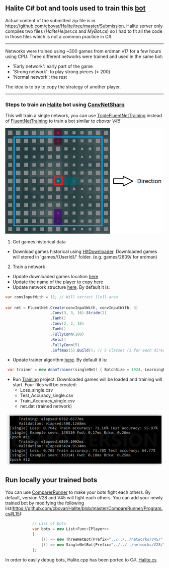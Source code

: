 ## Halite C# bot and tools used to train this [bot](https://halite.io/user.php?userID=2036)

Actual content of the submitted zip file is in https://github.com/cbovar/Halite/tree/master/Submission.
Halite server only compiles two files (_HaliteHelper.cs_ and _MyBot.cs_) so  I had to fit all the code in those files which is not a common practice in C#.

___

Networks were trained using ~300 games from erdman v17 for a few hours using CPU.
Three different networks were trained and used in the same bot:
- 'Early network': early part of the game
- 'Strong network': to play strong pieces (> 200)
- 'Normal network': the rest 

The idea is to try to copy the strategy of another player.
___

### Steps to train an [Halite](https://halite.io/) bot using [ConvNetSharp](https://github.com/cbovar/ConvNetSharp) 

This will train a single network, you can use [TripleFluentNetTraining](https://github.com/cbovar/Halite/blob/master/Training/TripleFluentNetTraining.cs) instead of [FluentNetTraining](https://github.com/cbovar/Halite/blob/master/Training/FluentNetTraining.cs) to train a bot similar to _cbovar V45_

![principle](https://github.com/cbovar/Halite/blob/master/img/principle.png)

1) Get games historical data

* Download games historical using [HltDownloader](https://github.com/cbovar/Halite/tree/master/HltDownloader). Downloaded games will stored in 'games/{UserId}/' folder. (e.g. games/2609/ for erdman)

2) Train a network
* Update downloaded games location [here](https://github.com/cbovar/Halite/blob/master/Training/FluentNetTraining.cs#L47)
* Update the name of the player to copy [here](https://github.com/cbovar/Halite/blob/master/Training/FluentNetTraining.cs#L57)
* Update network structure [here](https://github.com/cbovar/Halite/blob/master/Training/FluentNetTraining.cs#L30). By default it is:

```c#
var convInputWith = 11; // Will extract 11x11 area

var net = FluentNet.Create(convInputWith, convInputWith, 3)
                    .Conv(3, 3, 16).Stride(2)
                    .Tanh()
                    .Conv(2, 2, 16)
                    .Tanh()
                    .FullyConn(100)
                    .Relu()
                    .FullyConn(5)
                    .Softmax(5).Build(); // 5 classes (1 for each direction)

```
* Update trainer algorithm [here](https://github.com/cbovar/Halite/blob/master/Training/FluentNetTraining.cs#L130). By default it is:
```c#
 var trainer = new AdamTrainer(singleNet) { BatchSize = 1024, LearningRate = 0.1, Beta1 = 0.9, Beta2 = 0.99, Eps = 1e-8 };
```
* Run [Training](https://github.com/cbovar/Halite/tree/master/Training) project. Downloaded games will be loaded and training will start. Four files will be created:
  * Loss_single.csv 
  * Test_Accuracy_single.csv
  * Train_Accuracy_single.csv
  * net.dat (trained network)

![training](https://github.com/cbovar/Halite/blob/master/img/learning.PNG)

## Run locally your trained bots

You can use [ComparerRunner](https://github.com/cbovar/Halite/tree/master/CompareRunner) to make your bots fight each others.
By default, version V28 and V45 will fight each others. You can add your newly trained bot by modifying the following list(https://github.com/cbovar/Halite/blob/master/CompareRunner/Program.cs#L15):
```c#
            // List of bots
            var bots = new List<Func<IPlayer>>
            {
                {() => new ThreeNetBot{Prefix="../../../networks/V45/", Name = "V45"} },
                {() => new SingleNetBot{Prefix="../../../networks/V28/", Name = "V28"} },
            };
```

In order to easily debug bots, Halite.cpp has been ported to C#. [Halite.cs](https://github.com/cbovar/Halite/blob/master/Runner.Core/Halite.cs)
